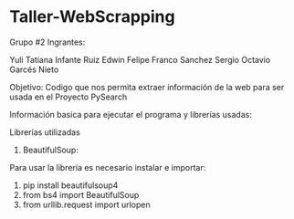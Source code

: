 # Taller-WebScrapping

Grupo #2 Ingrantes:

Yuli Tatiana Infante Ruiz
Edwin Felipe Franco Sanchez
Sergio Octavio Garcés Nieto

Objetivo: Codigo que nos permita extraer información de la web para ser usada en el Proyecto PySearch

Información basica para ejecutar el programa y librerías usadas:

Librerías utilizadas
  1. BeautifulSoup:
  
Para usar la librería es necesario instalar e importar:
  1. pip install beautifulsoup4
  2. from bs4 import BeautifulSoup
  3. from urllib.request import urlopen

